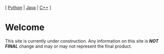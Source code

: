 [ [Python](./python.html) | [Java](./java.html) | [C++](./c++.html) ]
# Welcome
This site is currently under construction. Any information on this site is **_NOT FINAL_** change and may or may not represent the final product.
